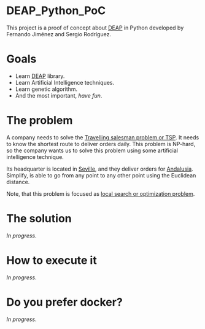 # DEAP_Python_PoC

This project is a proof of concept about [DEAP](http://deap.readthedocs.io/en/master/overview.html) in Python
developed by Fernando Jiménez and Sergio Rodríguez.

# Goals

* Learn [DEAP](http://deap.readthedocs.io/en/master/overview.html) library.
* Learn Artificial Intelligence techniques.
* Learn genetic algorithm.
* And the most important, *have fun*.

# The problem

A company needs to solve the [Travelling salesman problem or TSP](https://en.wikipedia.org/wiki/Travelling_salesman_problem).
It needs to know the shortest route to deliver orders daily. This problem is NP-hard, so the company wants us to solve this problem
using some artificial intelligence technique.

Its headquarter is located in [Seville](https://en.wikipedia.org/wiki/Seville), and they deliver orders
for [Andalusia](https://en.wikipedia.org/wiki/Andalusia). Simplify, is able to go from any point to any other point using
the Euclidean distance.

Note, that this problem is focused as [local search or optimization problem](https://en.wikipedia.org/wiki/Local_search_(optimization)).

# The solution

_In progress_.

# How to execute it

_In progress_.

# Do you prefer docker?

_In progress_.
